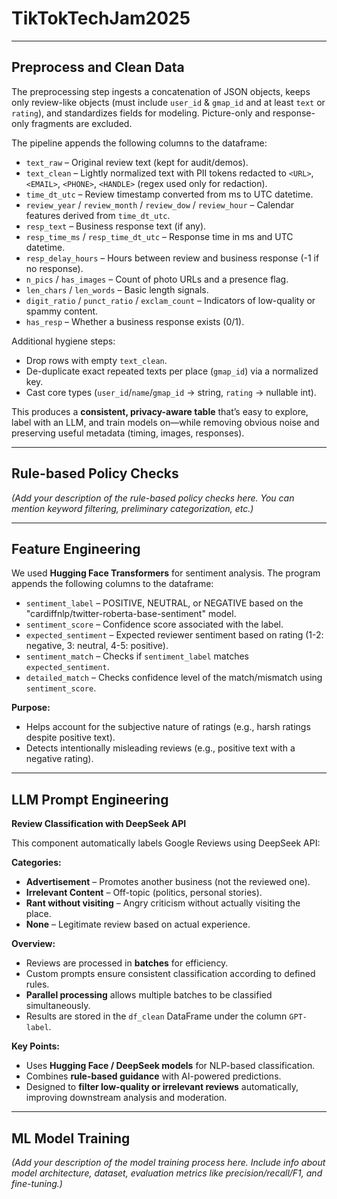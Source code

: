 # TikTokTechJam2025

---

## Preprocess and Clean Data

The preprocessing step ingests a concatenation of JSON objects, keeps only review-like objects (must include `user_id` & `gmap_id` and at least `text` or `rating`), and standardizes fields for modeling. Picture-only and response-only fragments are excluded.  

The pipeline appends the following columns to the dataframe:

- `text_raw` – Original review text (kept for audit/demos).  
- `text_clean` – Lightly normalized text with PII tokens redacted to `<URL>`, `<EMAIL>`, `<PHONE>`, `<HANDLE>` (regex used only for redaction).  
- `time_dt_utc` – Review timestamp converted from ms to UTC datetime.  
- `review_year` / `review_month` / `review_dow` / `review_hour` – Calendar features derived from `time_dt_utc`.  
- `resp_text` – Business response text (if any).  
- `resp_time_ms` / `resp_time_dt_utc` – Response time in ms and UTC datetime.  
- `resp_delay_hours` – Hours between review and business response (-1 if no response).  
- `n_pics` / `has_images` – Count of photo URLs and a presence flag.  
- `len_chars` / `len_words` – Basic length signals.  
- `digit_ratio` / `punct_ratio` / `exclam_count` – Indicators of low-quality or spammy content.  
- `has_resp` – Whether a business response exists (0/1).  

Additional hygiene steps:

- Drop rows with empty `text_clean`.  
- De-duplicate exact repeated texts per place (`gmap_id`) via a normalized key.  
- Cast core types (`user_id`/`name`/`gmap_id` → string, `rating` → nullable int).  

This produces a **consistent, privacy-aware table** that’s easy to explore, label with an LLM, and train models on—while removing obvious noise and preserving useful metadata (timing, images, responses).

---

## Rule-based Policy Checks

*(Add your description of the rule-based policy checks here. You can mention keyword filtering, preliminary categorization, etc.)*

---

## Feature Engineering

We used **Hugging Face Transformers** for sentiment analysis. The program appends the following columns to the dataframe:

- `sentiment_label` – POSITIVE, NEUTRAL, or NEGATIVE based on the "cardiffnlp/twitter-roberta-base-sentiment" model.  
- `sentiment_score` – Confidence score associated with the label.  
- `expected_sentiment` – Expected reviewer sentiment based on rating (1-2: negative, 3: neutral, 4-5: positive).  
- `sentiment_match` – Checks if `sentiment_label` matches `expected_sentiment`.  
- `detailed_match` – Checks confidence level of the match/mismatch using `sentiment_score`.  

**Purpose:**  
- Helps account for the subjective nature of ratings (e.g., harsh ratings despite positive text).  
- Detects intentionally misleading reviews (e.g., positive text with a negative rating).

---

## LLM Prompt Engineering

**Review Classification with DeepSeek API**  

This component automatically labels Google Reviews using DeepSeek API:

**Categories:**

- **Advertisement** – Promotes another business (not the reviewed one).  
- **Irrelevant Content** – Off-topic (politics, personal stories).  
- **Rant without visiting** – Angry criticism without actually visiting the place.  
- **None** – Legitimate review based on actual experience.  

**Overview:**

- Reviews are processed in **batches** for efficiency.  
- Custom prompts ensure consistent classification according to defined rules.  
- **Parallel processing** allows multiple batches to be classified simultaneously.  
- Results are stored in the `df_clean` DataFrame under the column `GPT-label`.

**Key Points:**

- Uses **Hugging Face / DeepSeek models** for NLP-based classification.  
- Combines **rule-based guidance** with AI-powered predictions.  
- Designed to **filter low-quality or irrelevant reviews** automatically, improving downstream analysis and moderation.

---

## ML Model Training

*(Add your description of the model training process here. Include info about model architecture, dataset, evaluation metrics like precision/recall/F1, and fine-tuning.)*

